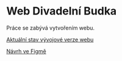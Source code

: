 # Web Divadelní Budka

Práce se zabývá vytvořením webu.

[Aktuální stav vývojové verze webu](https://pslib-cz.github.io/RP2022-23_Fucikova-Karolina_Web-Divadelni-Budka/)

[Návrh ve Figmě](https://www.figma.com/file/IoomBq5yBJmoOrQMvx8aAj/Divadeln%C3%AD-Budka?node-id=0%3A1&t=3EDB4uMTj8aSx1BG-1)
